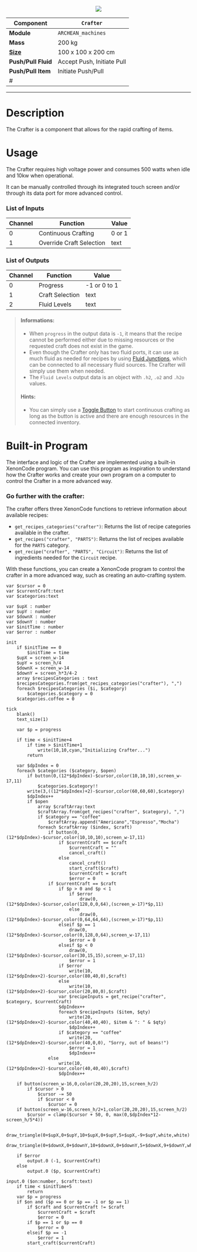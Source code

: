 <p align="center">
  <img src="Crafter.png" />
</p>

| Component                                                                | `Crafter`                  |
| ------------------------------------------------------------------------ | -------------------------- |
| **Module**                                                               | `ARCHEAN_machines`         |
| **Mass**                                                                 | 200 kg                     |
| [**Size**](# "Based on the component's occupancy in a fixed 25cm grid.") | 100 x 100 x 200 cm         |
| **Push/Pull Fluid**                                                      | Accept Push, Initiate Pull |
| **Push/Pull Item**                                                       | Initiate Push/Pull         |
| #                                                                        |                            |

---

# Description

The Crafter is a component that allows for the rapid crafting of items.

# Usage

The Crafter requires high voltage power and consumes 500 watts when idle and 10kw when operational.

It can be manually controlled through its integrated touch screen and/or through its data port for more advanced control.

### List of Inputs

| Channel | Function                 | Value  |
| ------- | ------------------------ | ------ |
| 0       | Continuous Crafting      | 0 or 1 |
| 1       | Override Craft Selection | text   |

### List of Outputs

| Channel | Function        | Value        |
| ------- | --------------- | ------------ |
| 0       | Progress        | -1 or 0 to 1 |
| 1       | Craft Selection | text         |
| 2       | Fluid Levels    | text         |

> #### Informations:
> 
> - When `progress` in the output data is `-1`, it means that the recipe cannot be performed either due to missing resources or the requested craft does not exist in the game.
> - Even though the Crafter only has two fluid ports, it can use as much fluid as needed for recipes by using [Fluid Junctions](../fluids/FluidJunction.md), which can be connected to all necessary fluid sources. The Crafter will simply use them when needed.
> - The `Fluid Levels` output data is an object with `.h2`, `.o2` and `.h2o` values.
> 
> #### Hints:
> 
> - You can simply use a [Toggle Button](../controllers/ToggleButton.md) to start continuous crafting as long as the button is active and there are enough resources in the connected inventory.

# Built-in Program

The interface and logic of the Crafter are implemented using a built-in XenonCode program. You can use this program as inspiration to understand how the Crafter works and create your own program on a computer to control the Crafter in a more advanced way.

### Go further with the crafter:

The crafter offers three XenonCode functions to retrieve information about available recipes:

- `get_recipes_categories("crafter")`: Returns the list of recipe categories available in the crafter.
- `get_recipes("crafter", "PARTS")`: Returns the list of recipes available for the `PARTS` category.
- `get_recipe("crafter", "PARTS", "Circuit")`: Returns the list of ingredients needed for the `Circuit` recipe.

With these functions, you can create a XenonCode program to control the crafter in a more advanced way, such as creating an auto-crafting system.

```xc
var $cursor = 0
var $currentCraft:text
var $categories:text

var $upX : number
var $upY : number
var $downX : number
var $downY : number
var $initTime : number
var $error : number

init
    if $initTime == 0
        $initTime = time
    $upX = screen_w-14
    $upY = screen_h/4
    $downX = screen_w-14
    $downY = screen_h*3/4-2
    array $recipesCategories : text
    $recipesCategories.from(get_recipes_categories("crafter"), ",")
    foreach $recipesCategories ($i, $category)
        $categories.$category = 0
    $categories.coffee = 0

tick
    blank()
    text_size(1)

    var $p = progress

    if time < $initTime+4
        if time > $initTime+1
            write(10,10,cyan,"Initializing Crafter...")
        return

    var $dpIndex = 0
    foreach $categories ($category, $open)
        if button(0,(12*$dpIndex)-$cursor,color(10,10,10),screen_w-17,11)
            $categories.$category!!
        write(3,((12*$dpIndex)+2)-$cursor,color(60,60,60),$category)
        $dpIndex++
        if $open
            array $craftArray:text
            $craftArray.from(get_recipes("crafter", $category), ",")
            if $category == "coffee"
                $craftArray.append("Americano","Espresso","Mocha")
            foreach $craftArray ($index, $craft)
                if button(0,(12*$dpIndex)-$cursor,color(10,10,10),screen_w-17,11)
                    if $currentCraft == $craft
                        $currentCraft = ""
                        cancel_craft()
                    else
                        cancel_craft()
                        start_craft($craft)
                        $currentCraft = $craft
                        $error = 0
                if $currentCraft == $craft
                    if $p > 0 and $p < 1
                        if $error
                            draw(0,(12*$dpIndex)-$cursor,color(128,0,0,64),(screen_w-17)*$p,11)
                        else
                            draw(0,(12*$dpIndex)-$cursor,color(0,64,64,64),(screen_w-17)*$p,11)
                    elseif $p == 1
                        draw(0,(12*$dpIndex)-$cursor,color(0,128,0,64),screen_w-17,11)
                        $error = 0
                    elseif $p < 0
                        draw(0,(12*$dpIndex)-$cursor,color(30,15,15),screen_w-17,11)
                        $error = 1
                    if $error
                        write(10,(12*$dpIndex+2)-$cursor,color(80,40,0),$craft)
                    else
                        write(10,(12*$dpIndex+2)-$cursor,color(20,80,0),$craft)
                    var $recipeInputs = get_recipe("crafter", $category, $currentCraft)
                    $dpIndex++
                    foreach $recipeInputs ($item, $qty)
                        write(20,(12*$dpIndex+2)-$cursor,color(40,40,40), $item & ": " & $qty)
                        $dpIndex++
                    if $category == "coffee"
                        write(20,(12*$dpIndex+2)-$cursor,color(40,0,0), "Sorry, out of beans!")
                        $error = 1
                        $dpIndex++
                else
                    write(10,(12*$dpIndex+2)-$cursor,color(40,40,40),$craft)
                    $dpIndex++

    if button(screen_w-16,0,color(20,20,20),15,screen_h/2)
        if $cursor > 0
            $cursor -= 50
            if $cursor < 0
                $cursor = 0
    if button(screen_w-16,screen_h/2+1,color(20,20,20),15,screen_h/2)
        $cursor = clamp($cursor + 50, 0, max(0,$dpIndex*12-screen_h/5*4))

    draw_triangle(0+$upX,0+$upY,10+$upX,0+$upY,5+$upX,-9+$upY,white,white)
    draw_triangle(0+$downX,0+$downY,10+$downX,0+$downY,5+$downX,9+$downY,white,white)

    if $error
        output.0 (-1, $currentCraft)
    else
        output.0 ($p, $currentCraft)

input.0 ($on:number, $craft:text)
    if time < $initTime+5
        return
    var $p = progress
    if $on and ($p == 0 or $p == -1 or $p == 1)
        if $craft and $currentCraft != $craft
            $currentCraft = $craft
            $error = 0
        if $p == 1 or $p == 0
            $error = 0
        elseif $p == -1
            $error = 1
        start_craft($currentCraft)
```